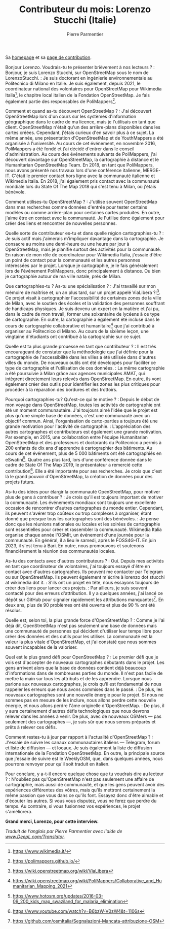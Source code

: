 ﻿---
title: "Contributeur du mois: Lorenzo Stucchi (Italie)"
categories: ["motm"]
author: Pierre Parmentier
---

Sa [homepage](https://www.openstreetmap.org/user/LorenzoStucchi) et sa [page de contribution](https://hdyc.neis-one.org/?LorenzoStucchi).

Bonjour Lorenzo. Voudrais-tu te présenter brièvement à nos lecteurs ?
: Bonjour, je suis Lorenzo Stucchi, sur OpenStreetMap sous le nom de LorenzoStucchi.
: Je suis doctorant en ingénierie environnementale au Politecnico di Milano en Italie. Je suis également, depuis 2021, le coordinateur national des volontaires pour OpenStreetMap pour Wikimedia Italia[^1], le chapitre local italien de la Fondation OpenStreetMap. Je fais également partie des responsables de PoliMappers[^2].

<!--more-->

Comment et quand as-tu découvert OpenStreetMap ?
: J'ai découvert OpenStreetMap lors d'un cours sur les systèmes d'information géographique dans le cadre de ma licence, mais je l'utilisais en tant que client. OpenStreetMap n'était qu'un des arrière-plans disponibles dans les cartes créées. Cependant, j'étais curieux d'en savoir plus à ce sujet. La même année, une présentation d'OpenStreetMap et de YouthMappers a été organisée à l'université. Au cours de cet événement, en novembre 2016, PoliMappers a été fondé et j'ai décidé d'entrer dans le conseil d'administration. Au cours des événements suivants de PoliMappers, j'ai découvert davantage sur OpenStreetMap, la cartographie à distance et le Humanitarian OpenStreetMap Team. En 2018, en tant que PoliMappers, nous avons présenté nos travaux lors d'une conférence italienne, MERGE-IT. C'était le premier contact hors ligne avec la communauté italienne et Wikimedia Italia. En 2018, j'ai également pris contact avec la communauté mondiale lors du State Of The Map 2018 qui s'est tenu à Milan, où j'étais bénévole.

Comment utilises-tu OpenStreetMap ?
: J'utilise souvent OpenStreetMap dans mes recherches comme données d'entrée pour tester certains modèles ou comme arrière-plan pour certaines cartes produites. En outre, j'aime être en contact avec la communauté. Je l'utilise donc également pour créer des liens et rencontrer de nouvelles personnes.

Quelle sorte de contributeur es-tu et dans quelle région cartographies-tu ?
: Je suis actif mais j'aimerais m'impliquer davantage dans la cartographie. Je consacre au moins une demi-heure ou une heure par jour à OpenStreetMap, mais je planifie surtout des activités pour la communauté. En raison de mon rôle de coordinateur pour Wikimedia Italia, j'essaie d'être un point de contact pour la communauté et les autres personnes intéressées par le projet. Lorsque je cartographie, je le fais généralement lors de l'événement PoliMappers, donc principalement à distance. Ou bien je cartographie autour de ma ville natale, près de Milan.

Que cartographies-tu ? As-tu une spécialisation ?
: J'ai travaillé sur mon mémoire de maîtrise et, un an plus tard, sur un projet appelé ViaLibera ?![^3]. Ce projet visait à cartographier l'accessibilité de certaines zones de la ville de Milan, avec le soutien des écoles et la validation des personnes souffrant de handicaps physiques. Je suis devenu un expert en la matière et j'ai pu, dans le cadre de mon travail, former une soixantaine de lycéens à ce type de cartographie. En outre, la cartographie a également été incluse dans le cours de cartographie collaborative et humanitaire[^4] que j'ai contribué à organiser au Politecnico di Milano. Au cours de la sixième leçon, une vingtaine d'étudiants ont contribué à la cartographie sur ce sujet.

Quelle est ta plus grande prouesse en tant que contributeur ?
: Il est très encourageant de constater que la méthodologie que j'ai définie pour la cartographie de l'accessibilité dans les villes a été utilisée dans d'autres villes du monde. De nouveaux outils ont été développés pour faciliter ce type de cartographie et l'utilisation de ces données.
: La même cartographie a été poursuivie à Milan grâce aux agences municipales AMAT, qui intègrent directement leurs relevés dans OpenStreetMap. En outre, ils vont également créer des outils pour identifier les zones les plus critiques pour procéder à la réparation des bordures et des trottoirs.

Pourquoi cartographies-tu? Qu'est-ce qui te motive ?
: Depuis le début de mon voyage dans OpenStreetMap, toutes les activités de cartographie ont été un moment communautaire. J'ai toujours aimé l'idée que le projet est plus qu'une simple base de données, c'est une communauté avec un objectif commun. Ainsi, l'organisation de carto-parties a toujours été une grande motivation pour l'activité de cartographie.
: L'appréciation des autres cartographes et contributeurs est également une grande motivation. Par exemple, en 2015, une collaboration entre l'équipe Humanitarian OpenStreetMap et des professeurs et doctorants du Politecnico a permis à 200 enfants de dix ans d'apprendre à cartographier des bâtiments. Au cours de cet événement, plus de 5 000 bâtiments ont été cartographiés en eSwatini[^5]. Quatre ans plus tard, lors d'une conférence donnée dans le cadre de State Of The Map 2019, le présentateur a remercié cette contribution[^6]. Elle a été importante pour ses recherches. Je crois que c'est là le grand pouvoir d'OpenStreetMap, la création de données pour des projets futurs.

As-tu des idées pour élargir la communauté OpenStreetMap, pour motiver plus de gens à contribuer ?
: Je crois qu'il est toujours important de motiver la communauté. Les événements mondiaux sont toujours une excellente occasion de rencontrer d'autres cartographes du monde entier. Cependant, ils peuvent s'avérer trop coûteux ou trop complexes à organiser, étant donné que presque tous les cartographes sont des bénévoles.
: Je pense donc que les réunions nationales ou locales et les soirées de cartographie sont essentielles pour créer et rassembler la communauté. Wikimedia Italia organise chaque année l'OSMIt, un événement d'une journée pour la communauté. En général, il a lieu le samedi, après le FOSS4G-IT. En juin 2023, il s'est tenu à Bari. En outre, nous promouvons et soutenons financièrement la réunion des communautés locales.

As-tu des contacts avec d'autres contributeurs ?
: Oui. Depuis mes activités en tant que coordinateur de volontaires, j'ai toujours essayé d'être en contact avec d'autres cartographes. Ils peuvent me contacter par Telegram ou sur OpenStreetMap. Ils peuvent également m'écrire à lorenzo dot stucchi at wikimedia dot it.
: S'ils ont un projet en tête, nous essayons toujours de créer des liens pour lancer ces projets.
: Par ailleurs, je suis souvent contacté pour des erreurs d'attribution. Il y a quelques années, j'ai lancé ce dépôt sur GitHub pour signaler rapidement les attributions manquantes[^7]. En deux ans, plus de 90 problèmes ont été ouverts et plus de 90 % ont été résolus.

Quelle est, selon toi, la plus grande force d'OpenStreetMap ?
: Comme je l'ai déjà dit, OpenStreetMap n'est pas seulement une base de données mais une communauté de personnes qui décident d'utiliser leur temps libre pour créer des données et des outils pour les utiliser. La communauté est la valeur la plus vitale d'OpenStreetMap, et j'ai constaté que nous sommes souvent incapables de la valoriser.

Quel est le plus grand défi pour OpenStreetMap ?
: Le premier défi que je vois est d'accepter de nouveaux cartographes débutants dans le projet. Les gens arrivent alors que la base de données contient déjà beaucoup d'informations dans de nombreuses parties du monde. Il n'est pas facile de mettre la main sur tous les attributs et de les apprendre. Lorsque nous parlons aux nouveaux cartographes, je crois qu'il est fondamental de nous rappeler les erreurs que nous avons commises dans le passé.
: De plus, les nouveaux cartographes sont une nouvelle énergie pour le projet. Si nous ne sommes pas en mesure de les inclure, nous allons perdre cette nouvelle énergie, et nous allons perdre l'âme originelle d'OpenStreetMap.
: De plus, il y aura certainement d'autres défis technologiques que nous devrons relever dans les années à venir. De plus, avec de nouveaux OSMers — pas seulement des cartographes —, je suis sûr que nous serons préparés et prêts à relever ces défis.

Comment restes-tu à jour par rapport à l'actualité d'OpenStreetMap ?
: J'essaie de suivre les canaux communautaires italiens — Telegram, forum et liste de diffusion — et locaux. Je suis également la liste de diffusion internationale de la Fondation OpenStreetMap. En outre, la principale source que j'essaie de suivre est le WeeklyOSM, que, dans quelques années, nous pourrons renvoyer pour qu'il soit traduit en italien.

Pour conclure, y a-t-il encore quelque chose que tu voudrais dire au lecteur ?
: N'oubliez pas qu'OpenStreetMap n'est pas seulement une affaire de cartographie, mais aussi de communauté, et que les gens peuvent avoir des expériences différentes des vôtres, mais qu'ils mettront certainement la même passion que vous dans ce qu'ils font. Essayez donc d'être aimable et d'écouter les autres. Si vous vous disputez, vous ne ferez que perdre du temps. Au contraire, si vous fusionnez vos expériences, le projet s'améliorera.

**Grand merci, Lorenzo, pour cette interview.**

*Traduit de l'anglais par Pierre Parmentier avec l'aide de www.DeepL.com/Translator.*

[^1]: <https://www.wikimedia.it/>
[^2]: <https://polimappers.github.io/>
[^3]: <https://wiki.openstreetmap.org/wiki/ViaLibera>
[^4]: <https://wiki.openstreetmap.org/wiki/PoliMappers/Collaborative_and_Humanitarian_Mapping_2021>
[^5]: <https://www.hotosm.org/updates/2016-03-09_200_kids_map_swaziland_for_malaria_elimination>
[^6]: <https://www.youtube.com/watch?v=B6bzW-V0zW4&t=1106s>
[^7]: <https://github.com/osmItalia/Segnalazioni-Mancata-attribuzione-OSM>
